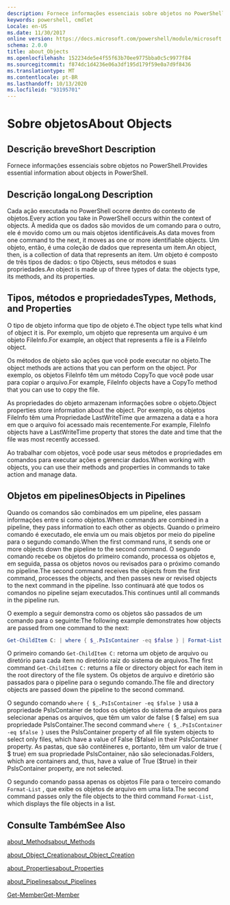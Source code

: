 ```yaml
---
description: Fornece informações essenciais sobre objetos no PowerShell.
keywords: powershell, cmdlet
Locale: en-US
ms.date: 11/30/2017
online version: https://docs.microsoft.com/powershell/module/microsoft.powershell.core/about/about_objects?view=powershell-6&WT.mc_id=ps-gethelp
schema: 2.0.0
title: about_Objects
ms.openlocfilehash: 152234de5e4f55f63b70ee9775bba0c5c9977f84
ms.sourcegitcommit: f874dc1d4236e06a3df195d179f59e0a7d9f8436
ms.translationtype: MT
ms.contentlocale: pt-BR
ms.lasthandoff: 10/13/2020
ms.locfileid: "93195701"
---
```

# <a name="about-objects"></a><span data-ttu-id="7e835-104">Sobre objetos</span><span class="sxs-lookup"><span data-stu-id="7e835-104">About Objects</span></span>

## <a name="short-description"></a><span data-ttu-id="7e835-105">Descrição breve</span><span class="sxs-lookup"><span data-stu-id="7e835-105">Short Description</span></span>
<span data-ttu-id="7e835-106">Fornece informações essenciais sobre objetos no PowerShell.</span><span class="sxs-lookup"><span data-stu-id="7e835-106">Provides essential information about objects in PowerShell.</span></span>

## <a name="long-description"></a><span data-ttu-id="7e835-107">Descrição longa</span><span class="sxs-lookup"><span data-stu-id="7e835-107">Long Description</span></span>

<span data-ttu-id="7e835-108">Cada ação executada no PowerShell ocorre dentro do contexto de objetos.</span><span class="sxs-lookup"><span data-stu-id="7e835-108">Every action you take in PowerShell occurs within the context of objects.</span></span> <span data-ttu-id="7e835-109">À medida que os dados são movidos de um comando para o outro, ele é movido como um ou mais objetos identificáveis.</span><span class="sxs-lookup"><span data-stu-id="7e835-109">As data moves from one command to the next, it moves as one or more identifiable objects.</span></span> <span data-ttu-id="7e835-110">Um objeto, então, é uma coleção de dados que representa um item.</span><span class="sxs-lookup"><span data-stu-id="7e835-110">An object, then, is a collection of data that represents an item.</span></span> <span data-ttu-id="7e835-111">Um objeto é composto de três tipos de dados: o tipo Objects, seus métodos e suas propriedades.</span><span class="sxs-lookup"><span data-stu-id="7e835-111">An object is made up of three types of data: the objects type, its methods, and its properties.</span></span>

## <a name="types-methods-and-properties"></a><span data-ttu-id="7e835-112">Tipos, métodos e propriedades</span><span class="sxs-lookup"><span data-stu-id="7e835-112">Types, Methods, and Properties</span></span>

<span data-ttu-id="7e835-113">O tipo de objeto informa que tipo de objeto é.</span><span class="sxs-lookup"><span data-stu-id="7e835-113">The object type tells what kind of object it is.</span></span> <span data-ttu-id="7e835-114">Por exemplo, um objeto que representa um arquivo é um objeto FileInfo.</span><span class="sxs-lookup"><span data-stu-id="7e835-114">For example, an object that represents a file is a FileInfo object.</span></span>

<span data-ttu-id="7e835-115">Os métodos de objeto são ações que você pode executar no objeto.</span><span class="sxs-lookup"><span data-stu-id="7e835-115">The object methods are actions that you can perform on the object.</span></span>
<span data-ttu-id="7e835-116">Por exemplo, os objetos FileInfo têm um método CopyTo que você pode usar para copiar o arquivo.</span><span class="sxs-lookup"><span data-stu-id="7e835-116">For example, FileInfo objects have a CopyTo method that you can use to copy the file.</span></span>

<span data-ttu-id="7e835-117">As propriedades do objeto armazenam informações sobre o objeto.</span><span class="sxs-lookup"><span data-stu-id="7e835-117">Object properties store information about the object.</span></span> <span data-ttu-id="7e835-118">Por exemplo, os objetos FileInfo têm uma Propriedade LastWriteTime que armazena a data e a hora em que o arquivo foi acessado mais recentemente.</span><span class="sxs-lookup"><span data-stu-id="7e835-118">For example, FileInfo objects have a LastWriteTime property that stores the date and time that the file was most recently accessed.</span></span>

<span data-ttu-id="7e835-119">Ao trabalhar com objetos, você pode usar seus métodos e propriedades em comandos para executar ações e gerenciar dados.</span><span class="sxs-lookup"><span data-stu-id="7e835-119">When working with objects, you can use their methods and properties in commands to take action and manage data.</span></span>

## <a name="objects-in-pipelines"></a><span data-ttu-id="7e835-120">Objetos em pipelines</span><span class="sxs-lookup"><span data-stu-id="7e835-120">Objects in Pipelines</span></span>

<span data-ttu-id="7e835-121">Quando os comandos são combinados em um pipeline, eles passam informações entre si como objetos.</span><span class="sxs-lookup"><span data-stu-id="7e835-121">When commands are combined in a pipeline, they pass information to each other as objects.</span></span> <span data-ttu-id="7e835-122">Quando o primeiro comando é executado, ele envia um ou mais objetos por meio do pipeline para o segundo comando.</span><span class="sxs-lookup"><span data-stu-id="7e835-122">When the first command runs, it sends one or more objects down the pipeline to the second command.</span></span> <span data-ttu-id="7e835-123">O segundo comando recebe os objetos do primeiro comando, processa os objetos e, em seguida, passa os objetos novos ou revisados para o próximo comando no pipeline.</span><span class="sxs-lookup"><span data-stu-id="7e835-123">The second command receives the objects from the first command, processes the objects, and then passes new or revised objects to the next command in the pipeline.</span></span>
<span data-ttu-id="7e835-124">Isso continuará até que todos os comandos no pipeline sejam executados.</span><span class="sxs-lookup"><span data-stu-id="7e835-124">This continues until all commands in the pipeline run.</span></span>

<span data-ttu-id="7e835-125">O exemplo a seguir demonstra como os objetos são passados de um comando para o seguinte:</span><span class="sxs-lookup"><span data-stu-id="7e835-125">The following example demonstrates how objects are passed from one command to the next:</span></span>

```powershell
Get-ChildItem C: | where { $_.PsIsContainer -eq $false } | Format-List
```

<span data-ttu-id="7e835-126">O primeiro comando `Get-ChildItem C:` retorna um objeto de arquivo ou diretório para cada item no diretório raiz do sistema de arquivos.</span><span class="sxs-lookup"><span data-stu-id="7e835-126">The first command `Get-ChildItem C:` returns a file or directory object for each item in the root directory of the file system.</span></span> <span data-ttu-id="7e835-127">Os objetos de arquivo e diretório são passados para o pipeline para o segundo comando.</span><span class="sxs-lookup"><span data-stu-id="7e835-127">The file and directory objects are passed down the pipeline to the second command.</span></span>

<span data-ttu-id="7e835-128">O segundo comando `where { $_.PsIsContainer -eq $false }` usa a propriedade PsIsContainer de todos os objetos do sistema de arquivos para selecionar apenas os arquivos, que têm um valor de false ( \$ false) em sua propriedade PsIsContainer.</span><span class="sxs-lookup"><span data-stu-id="7e835-128">The second command `where { $_.PsIsContainer -eq $false }` uses the PsIsContainer property of all file system objects to select only files, which have a value of False (\$false) in their PsIsContainer property.</span></span> <span data-ttu-id="7e835-129">As pastas, que são contêineres e, portanto, têm um valor de true ( \$ true) em sua propriedade PsIsContainer, não são selecionadas.</span><span class="sxs-lookup"><span data-stu-id="7e835-129">Folders, which are containers and, thus, have a value of True (\$true) in their PsIsContainer property, are not selected.</span></span>

<span data-ttu-id="7e835-130">O segundo comando passa apenas os objetos File para o terceiro comando `Format-List` , que exibe os objetos de arquivo em uma lista.</span><span class="sxs-lookup"><span data-stu-id="7e835-130">The second command passes only the file objects to the third command `Format-List`, which displays the file objects in a list.</span></span>

## <a name="see-also"></a><span data-ttu-id="7e835-131">Consulte Também</span><span class="sxs-lookup"><span data-stu-id="7e835-131">See Also</span></span>

[<span data-ttu-id="7e835-132">about_Methods</span><span class="sxs-lookup"><span data-stu-id="7e835-132">about_Methods</span></span>](about_Methods.md)

[<span data-ttu-id="7e835-133">about_Object_Creation</span><span class="sxs-lookup"><span data-stu-id="7e835-133">about_Object_Creation</span></span>](about_Object_Creation.md)

[<span data-ttu-id="7e835-134">about_Properties</span><span class="sxs-lookup"><span data-stu-id="7e835-134">about_Properties</span></span>](about_Properties.md)

[<span data-ttu-id="7e835-135">about_Pipelines</span><span class="sxs-lookup"><span data-stu-id="7e835-135">about_Pipelines</span></span>](about_Pipelines.md)

[<span data-ttu-id="7e835-136">Get-Member</span><span class="sxs-lookup"><span data-stu-id="7e835-136">Get-Member</span></span>](xref:Microsoft.PowerShell.Utility.Get-Member)
